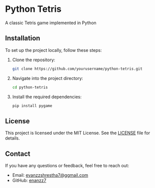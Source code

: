 

# Python Tetris

A classic Tetris game implemented in Python

## Installation

To set up the project locally, follow these steps:

1. Clone the repository:
   ```bash
   git clone https://github.com/yourusername/python-tetris.git
   ```
2. Navigate into the project directory:
   ```bash
   cd python-tetris
   ```
3. Install the required dependencies:
   ```bash
   pip install pygame
   ```
   

## License

This project is licensed under the MIT License. See the [LICENSE](LICENSE) file for details.

## Contact

If you have any questions or feedback, feel free to reach out:

- Email: evanzzshrestha7@ggmail.com
- GitHub: [enanzz7](https://github.com/evanzz7)
